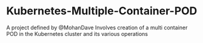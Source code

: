 # Kubernetes-Multiple-Container-POD

A project defined by @MohanDave 
Involves creation of a multi container POD in the Kubernetes cluster and its various operations
